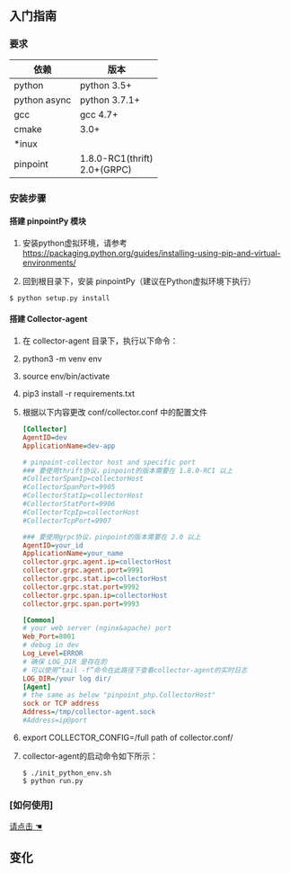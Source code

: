 ## 入门指南

### 要求

依赖| 版本
---|----
python |python 3.5+
python async|python 3.7.1+
gcc|gcc 4.7+
cmake| 3.0+
*inux| 
pinpoint| 1.8.0-RC1(thrift) <br> 2.0+(GRPC)

### 安装步骤

#### 搭建 pinpointPy 模块

1. 安装python虚拟环境，请参考
https://packaging.python.org/guides/installing-using-pip-and-virtual-environments/

2. 回到根目录下，安装 pinpointPy（建议在Python虚拟环境下执行）
```shell
$ python setup.py install
```
#### 搭建 Collector-agent
1. 在 collector-agent 目录下，执行以下命令：
2. python3 -m venv env
3. source env/bin/activate
4. pip3 install -r requirements.txt
5. 根据以下内容更改 conf/collector.conf 中的配置文件

    ```ini
    [Collector]
    AgentID=dev
    ApplicationName=dev-app
 
    # pinpoint-collector host and specific port
    ### 要使用thrift协议，pinpoint的版本需要在 1.8.0-RC1 以上
    #CollectorSpanIp=collectorHost
    #CollectorSpanPort=9905
    #CollectorStatIp=collectorHost
    #CollectorStatPort=9906
    #CollectorTcpIp=collectorHost
    #CollectorTcpPort=9907
 
    ### 要使用grpc协议，pinpoint的版本需要在 2.0 以上
    AgentID=your_id
    ApplicationName=your_name
    collector.grpc.agent.ip=collectorHost
    collector.grpc.agent.port=9991
    collector.grpc.stat.ip=collectorHost
    collector.grpc.stat.port=9992
    collector.grpc.span.ip=collectorHost
    collector.grpc.span.port=9993
 
    [Common]
    # your web server (nginx&apache) port
    Web_Port=8001   
    # debug in dev
    Log_Level=ERROR 
    # 确保 LOG_DIR 是存在的
    # 可以使用“tail -f”命令在此路径下查看collector-agent的实时日志
    LOG_DIR=/your log dir/ 
    [Agent]
    # the same as below "pinpoint_php.CollectorHost"
    sock or TCP address
    Address=/tmp/collector-agent.sock
    #Address=ip@port
    ```
6. export COLLECTOR_CONFIG=/full path of collector.conf/
7. collector-agent的启动命令如下所示：
    ```
    $ ./init_python_env.sh
    $ python run.py 
    ```

### [如何使用]
[请点击 ☚](../../Example/PY/Readme-CN.md)


## 变化

